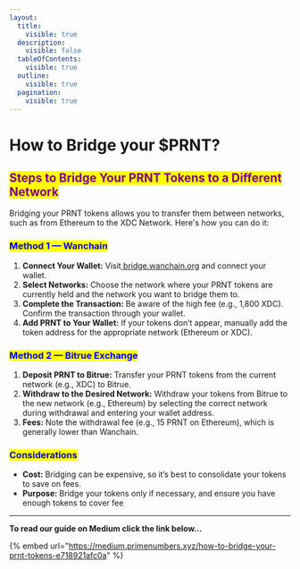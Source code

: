 ```yaml
---
layout:
  title:
    visible: true
  description:
    visible: false
  tableOfContents:
    visible: true
  outline:
    visible: true
  pagination:
    visible: true
---
```


# How to Bridge your $PRNT?

## <mark style="color:purple;">Steps to Bridge Your PRNT Tokens to a Different Network</mark>

Bridging your PRNT tokens allows you to transfer them between networks, such as from Ethereum to the XDC Network. Here's how you can do it:

### <mark style="color:blue;">Method 1 — Wanchain</mark>

1. **Connect Your Wallet:** Visit[ bridge.wanchain.org](https://bridge.wanchain.org) and connect your wallet.
2. **Select Networks:** Choose the network where your PRNT tokens are currently held and the network you want to bridge them to.
3. **Complete the Transaction:** Be aware of the high fee (e.g., 1,800 XDC). Confirm the transaction through your wallet.
4. **Add PRNT to Your Wallet:** If your tokens don’t appear, manually add the token address for the appropriate network (Ethereum or XDC).

### <mark style="color:blue;">Method 2 — Bitrue Exchange</mark>

1. **Deposit PRNT to Bitrue:** Transfer your PRNT tokens from the current network (e.g., XDC) to Bitrue.
2. **Withdraw to the Desired Network:** Withdraw your tokens from Bitrue to the new network (e.g., Ethereum) by selecting the correct network during withdrawal and entering your wallet address.
3. **Fees:** Note the withdrawal fee (e.g., 15 PRNT on Ethereum), which is generally lower than Wanchain.

### <mark style="color:blue;">Considerations</mark>

* **Cost:** Bridging can be expensive, so it’s best to consolidate your tokens to save on fees.
* **Purpose:** Bridge your tokens only if necessary, and ensure you have enough tokens to cover fee

***

**To read our guide on Medium click the link below...**

{% embed url="https://medium.primenumbers.xyz/how-to-bridge-your-prnt-tokens-e718921afc0a" %}
